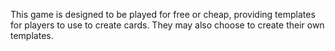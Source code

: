 This game is designed to be played for free or cheap, providing templates for players to use to create cards. They may also choose to create their own templates.